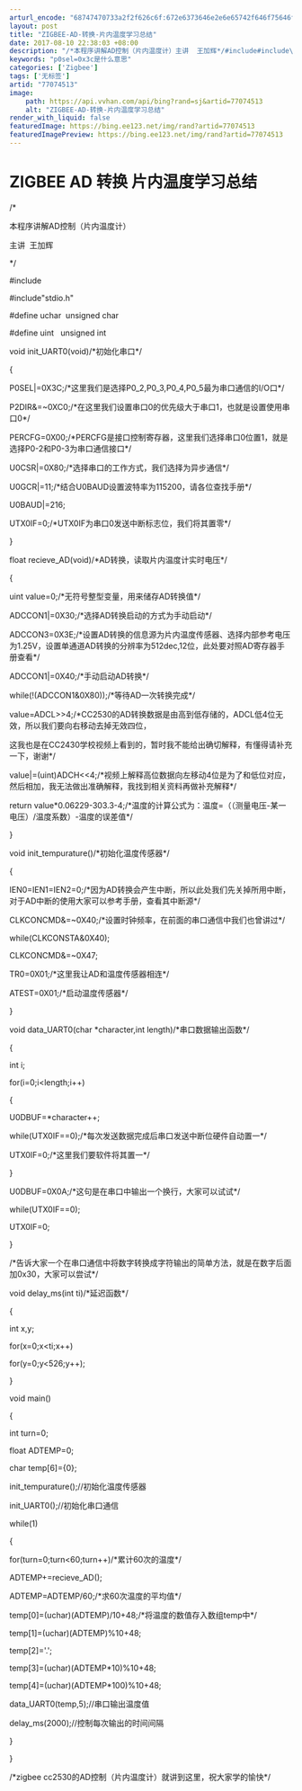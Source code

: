 ```yaml
---
arturl_encode: "68747470733a2f2f626c6f:672e6373646e2e6e65742f646f75646f756475647531333134:2f61727469636c652f64657461696c732f3737303734353133"
layout: post
title: "ZIGBEE-AD-转换-片内温度学习总结"
date: 2017-08-10 22:38:03 +08:00
description: "/*本程序讲解AD控制（片内温度计）主讲  王加辉*/#include#include\\\"stdio"
keywords: "p0sel=0x3c是什么意思"
categories: ['Zigbee']
tags: ['无标签']
artid: "77074513"
image:
    path: https://api.vvhan.com/api/bing?rand=sj&artid=77074513
    alt: "ZIGBEE-AD-转换-片内温度学习总结"
render_with_liquid: false
featuredImage: https://bing.ee123.net/img/rand?artid=77074513
featuredImagePreview: https://bing.ee123.net/img/rand?artid=77074513
---
```


# ZIGBEE AD 转换 片内温度学习总结

/\*
  

本程序讲解AD控制（片内温度计）
  

主讲  王加辉
  

\*/
  

#include
  
#include\"stdio.h\"
  
#define uchar  unsigned char
  
#define uint   unsigned int
  
void init\_UART0(void)/\*初始化串口\*/
  
{
  
P0SEL|=0X3C;/\*这里我们是选择P0\_2,P0\_3,P0\_4,P0\_5最为串口通信的I/O口\*/
  
P2DIR&=~0XC0;/\*在这里我们设置串口0的优先级大于串口1，也就是设置使用串口0\*/
  
PERCFG=0X00;/\*PERCFG是接口控制寄存器，这里我们选择串口0位置1，就是选择P0-2和P0-3为串口通信接口\*/
  
  
U0CSR|=0X80;/\*选择串口的工作方式，我们选择为异步通信\*/
  
U0GCR|=11;/\*结合U0BAUD设置波特率为115200，请各位查找手册\*/
  
U0BAUD|=216;
  
UTX0IF=0;/\*UTX0IF为串口0发送中断标志位，我们将其置零\*/
  
}
  
  
float recieve\_AD(void)/\*AD转换，读取片内温度计实时电压\*/
  
{
  
uint value=0;/\*无符号整型变量，用来储存AD转换值\*/
  
ADCCON1|=0X30;/\*选择AD转换启动的方式为手动启动\*/
  
ADCCON3=0X3E;/\*设置AD转换的信息源为片内温度传感器、选择内部参考电压为1.25V，设置单通道AD转换的分辨率为512dec,12位，此处要对照AD寄存器手册查看\*/
  
ADCCON1|=0X40;/\*手动启动AD转换\*/
  
while(!(ADCCON1&0X80));/\*等待AD一次转换完成\*/
  
value=ADCL>>4;/\*CC2530的AD转换数据是由高到低存储的，ADCL低4位无效，所以我们要向右移动去掉无效四位，
  
这我也是在CC2430学校视频上看到的，暂时我不能给出确切解释，有懂得请补充一下，谢谢\*/
  
value|=(uint)ADCH<<4;/\*视频上解释高位数据向左移动4位是为了和低位对应，然后相加，我无法做出准确解释，我找到相关资料再做补充解释\*/
  
return value\*0.06229-303.3-4;/\*温度的计算公式为：温度=（（测量电压-某一电压）/温度系数）-温度的误差值\*/
  
}
  
  
void init\_tempurature()/\*初始化温度传感器\*/
  
{
  
IEN0=IEN1=IEN2=0;/\*因为AD转换会产生中断，所以此处我们先关掉所用中断，对于AD中断的使用大家可以参考手册，查看其中断源\*/
  
CLKCONCMD&=~0X40;/\*设置时钟频率，在前面的串口通信中我们也曾讲过\*/
  
while(CLKCONSTA&0X40);
  
CLKCONCMD&=~0X47;
  
TR0=0X01;/\*这里我让AD和温度传感器相连\*/
  
ATEST=0X01;/\*启动温度传感器\*/
  
}
  
  
void data\_UART0(char \*character,int length)/\*串口数据输出函数\*/
  
{
  
int i;
  
for(i=0;i<length;i++)
  
{
  
U0DBUF=\*character++;
  
while(UTX0IF==0);/\*每次发送数据完成后串口发送中断位硬件自动置一\*/
  
UTX0IF=0;/\*这里我们要软件将其置一\*/
  
}
  
U0DBUF=0X0A;/\*这句是在串口中输出一个换行，大家可以试试\*/
  
while(UTX0IF==0);
  
UTX0IF=0;
  
}
  
/\*告诉大家一个在串口通信中将数字转换成字符输出的简单方法，就是在数字后面加0x30，大家可以尝试\*/
  
void delay\_ms(int ti)/\*延迟函数\*/
  
{
  
int x,y;
  
for(x=0;x<ti;x++)
  
for(y=0;y<526;y++);
  
}
  
void main()
  
{
  
int turn=0;
  
float ADTEMP=0;
  
char temp[6]={0};
  
init\_tempurature();//初始化温度传感器
  
init\_UART0();//初始化串口通信
  
while(1)
  
{
  
for(turn=0;turn<60;turn++)/\*累计60次的温度\*/
  
ADTEMP+=recieve\_AD();
  
ADTEMP=ADTEMP/60;/\*求60次温度的平均值\*/
  
temp[0]=(uchar)(ADTEMP)/10+48;/\*将温度的数值存入数组temp中\*/
  
temp[1]=(uchar)(ADTEMP)%10+48;
  
temp[2]=\'.\';
  
temp[3]=(uchar)(ADTEMP\*10)%10+48;
  
temp[4]=(uchar)(ADTEMP\*100)%10+48;
  
data\_UART0(temp,5);//串口输出温度值
  
delay\_ms(2000);//控制每次输出的时间间隔
  
}
  
}
  
/\*zigbee cc2530的AD控制（片内温度计）就讲到这里，祝大家学的愉快\*/